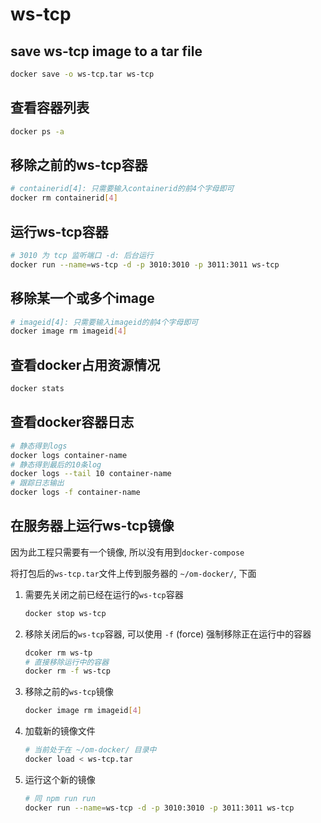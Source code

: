# ws-tcp

## save ws-tcp image to a tar file

```bash
docker save -o ws-tcp.tar ws-tcp
```

## 查看容器列表

```bash
docker ps -a
```

## 移除之前的ws-tcp容器

```bash
# containerid[4]: 只需要输入containerid的前4个字母即可
docker rm containerid[4]
```

## 运行ws-tcp容器

```bash
# 3010 为 tcp 监听端口 -d: 后台运行
docker run --name=ws-tcp -d -p 3010:3010 -p 3011:3011 ws-tcp
```

## 移除某一个或多个image

```bash
# imageid[4]: 只需要输入imageid的前4个字母即可
docker image rm imageid[4]
```

## 查看docker占用资源情况

```bash
docker stats
```

## 查看docker容器日志

```bash
# 静态得到logs
docker logs container-name
# 静态得到最后的10条log
docker logs --tail 10 container-name
# 跟踪日志输出
docker logs -f container-name
```

## 在服务器上运行ws-tcp镜像

因为此工程只需要有一个镜像, 所以没有用到`docker-compose`

将打包后的`ws-tcp.tar`文件上传到服务器的 `~/om-docker/`, 下面

1. 需要先关闭之前已经在运行的`ws-tcp`容器
    ```bash
    docker stop ws-tcp
    ```
2. 移除关闭后的`ws-tcp`容器, 可以使用 `-f` (force) 强制移除正在运行中的容器
    ```bash
    dcoker rm ws-tp
    # 直接移除运行中的容器
    docker rm -f ws-tcp
    ```
3. 移除之前的`ws-tcp`镜像
   ```bash
   docker image rm imageid[4]
   ```
4. 加载新的镜像文件
   ```bash
   # 当前处于在 ~/om-docker/ 目录中
   docker load < ws-tcp.tar
   ```
5. 运行这个新的镜像
    ```bash
    # 同 npm run run
    docker run --name=ws-tcp -d -p 3010:3010 -p 3011:3011 ws-tcp
    ```



